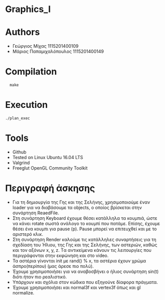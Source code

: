 # Graphics_I

# Authors
- Γεώργιος Μίχας 1115201400109
- Μάριος Παπαμιχαλόπουλος 1115201400149

# Compilation
```
  make
```
# Execution

```
./plan_exec 
```

# Tools
- Github
- Tested on Linux Ubuntu 16.04 LTS
- Valgrind
- Freeglut OpenGL Community Toolkit

# Περιγραφή άσκησης

- Για τη δημιουργία της Γης και της Σελήνης, χρησιμοποιούμε έναν loader για να διαβάσουμε τα objects, ο οποίος βρίσκεται στην συνάρτηση ReaedFile.
- Στη συνάρτηση Keyboard έχουμε θέσει κατάλληλα τα κουμπιά, ώστε να κάνει rotate σωστά ανάλογο το κουμπί που πατάμε. Επίσης, έχουμε θέσει ένα κουμπι για pause (p). Pause μπορεί να επιτευχθεί και με το αριστερό κλικ.
- Στη συνάρτηση Render καλούμε τις κατάλληλες συναρτήσεις για τη σχεδίαση του Ήλιου, της Γης και της Σελήνης, των αστεριών, καθώς και τον αξόνων x, y, z. Tα αντικείμενα κάνουν τις λειτουργίες που περιγράφονται στην εκφώνηση και στο video. 
- Τα αστέρια γίνονται init με rand() % x, τα αστέρια έχουν χρώμα άσπρο(περίπου) (μας άρεσε πιο πολύ).
- Έχουμε χρησιμοποιήσει για να αναβοσβήνει ο ήλιος συνάρτηση sin(t) διότι ήταν πιο ρεαλιστικό.
- Υπάρχουν και σχόλια στον κώδικα που εξηγούνε δίαφορα πράγματα.
- Έχουμε χρησιμοποιήσει και normal3f και vertex3f όπως και gl normalize.

